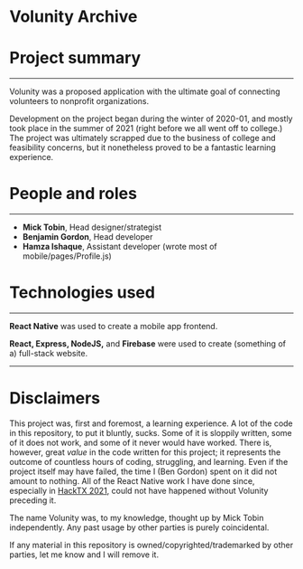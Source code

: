 # Volunity Archive

# Project summary

---

Volunity was a proposed application with the ultimate goal of connecting volunteers to nonprofit organizations. 

Development on the project began during the winter of 2020-01, and mostly took place in the summer of 2021 (right before we all went off to college.) The project was ultimately scrapped due to the business of college and feasibility concerns, but it nonetheless proved to be a fantastic learning experience.

# People and roles

---

- **Mick Tobin**, Head designer/strategist
- **Benjamin Gordon**, Head developer
- **Hamza Ishaque**, Assistant developer (wrote most of mobile/pages/Profile.js)

# Technologies used

---

**React Native** was used to create a mobile app frontend.

**React, Express, NodeJS,** and **Firebase** were used to create (something of a) full-stack website. 

---

# Disclaimers

This project was, first and foremost, a learning experience. A lot of the code in this repository, to put it bluntly, sucks. Some of it is sloppily written, some of it does not work, and some of it never would have worked. 
There is, however, great *value* in the code written for this project; it represents the outcome of countless hours of coding, struggling, and learning. Even if the project itself may have failed, the time I (Ben Gordon) spent on it did not amount to nothing.
All of the React Native work I have done since, especially in [HackTX 2021,](https://github.com/consilia-proj/consilia-mobile-app) could not have happened without Volunity preceding it.

The name Volunity was, to my knowledge, thought up by Mick Tobin independently. Any past usage by other parties is purely coincidental.

If any material in this repository is owned/copyrighted/trademarked by other parties, let me know and I will remove it.